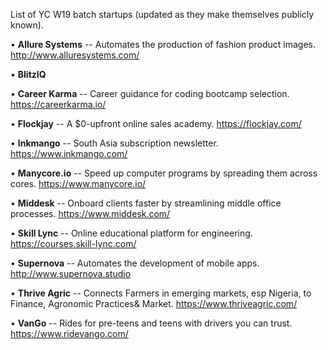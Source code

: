 List of YC W19 batch startups (updated as they make themselves publicly known).

• **Allure Systems** -- Automates the production of fashion product images. http://www.alluresystems.com/  <p />
• **BlitzIQ**  <p />
• **Career Karma** -- Career guidance for coding bootcamp selection. https://careerkarma.io/  <p />
• **Flockjay** -- A $0-upfront online sales academy. https://flockjay.com/  <p />
• **Inkmango** -- South Asia subscription newsletter. https://www.inkmango.com/  <p />
• **Manycore.io** -- Speed up computer programs by spreading them across cores. https://www.manycore.io/  <p />
• **Middesk** -- Onboard clients faster by streamlining middle office processes. https://www.middesk.com/  <p />
• **Skill Lync** -- Online educational platform for engineering. https://courses.skill-lync.com/  <p />
• **Supernova** -- Automates the development of mobile apps. http://www.supernova.studio  <p />
• **Thrive Agric** -- Connects Farmers in emerging markets, esp Nigeria, to Finance, Agronomic Practices& Market. https://www.thriveagric.com/  <p />
• **VanGo** -- Rides for pre-teens and teens with drivers you can trust. https://www.ridevango.com/ <p />
